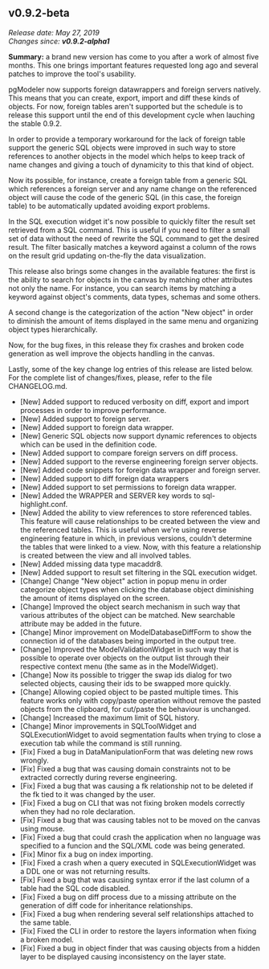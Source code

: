 v0.9.2-beta
------

<em>Release date: May 27, 2019</em><br/>
<em>Changes since: <strong>v0.9.2-alpha1</strong></em><br/>

<strong>Summary:</strong> a brand new version has come to you after a work of almost five months. This one brings important features requested long ago and several patches to improve the tool's usability. <br/>

pgModeler now supports foreign datawrappers and foreign servers natively. This means that you can create, export, import and diff these kinds of objects. For now, foreign tables aren't supported but the schedule is to release this support until the end of this development cycle when lauching the stable 0.9.2. <br/>

In order to provide a temporary workaround for the lack of foreign table support the generic SQL objects were improved in such way to store references to another objects in the model which helps to keep track of name changes and giving a touch of dynamicity to this that kind of object.  <br/>

Now its possible, for instance, create a foreign table from a generic SQL which references a foreign server and any name change on the referenced object will cause the code of the generic SQL (in this case, the foreign table) to be automatically updated avoiding export problems.<br/>

In the SQL execution widget it's now possible to quickly filter the result set retrieved from a SQL command. This is useful if you need to filter a small set of data without the need of rewrite the SQL command to get the desired result. The filter basically matches a keyword against a column of the rows on the result grid updating on-the-fly the data visualization. <br/>

This release also brings some changes in the available features: the first is the ability to search for objects in the canvas by matching other attributes not only the name. For instance, you can search items by matching a keyword against object's comments, data types, schemas and some others. <br/> 

A second change is the categorization of the action "New object" in order to diminish the amount of items displayed in the same menu and organizing object types hierarchically. <br/>

Now, for the bug fixes, in this release they fix crashes and broken code generation as well improve the objects handling in the canvas. <br/>

Lastly, some of the key change log entries of this release are listed below. For the complete list of changes/fixes, please, refer to the file CHANGELOG.md. <br/>

* [New] Added support to reduced verbosity on diff, export and import processes in order to improve performance.
* [New] Added support to foreign server.
* [New] Added support to foreign data wrapper.
* [New] Generic SQL objects now support dynamic references to objects which can be used in the definition code.
* [New] Added support to compare foreign servers on diff process.
* [New] Added support to the reverse engineering foreign server objects.
* [New] Added code snippets for foreign data wrapper and foreign server.
* [New] Added support to diff foreign data wrappers
* [New] Added support to set permissions to foreign data wrapper.
* [New] Added the WRAPPER and SERVER key words to sql-highlight.conf.
* [New] Added the ability to view references to store referenced tables. This feature will cause relationships to be created between the view and the referenced tables. This is useful when we're using reverse engineering feature in which, in previous versions, couldn't determine the tables that were linked to a view. Now, with this feature a relationship is created between the view and all involved tables.
* [New] Added missing data type macaddr8.
* [New] Added support to result set filtering in the SQL execution widget.
* [Change] Change "New object" action in popup menu in order categorize object types when clicking the database object diminishing the amount of items displayed on the screen.
* [Change] Improved the object search mechanism in such way that various attributes of the object can be matched. New searchable attribute may be added in the future.
* [Change] Minor improvement on ModelDatabaseDiffForm to show the connection id of the databases being imported in the output tree.
* [Change] Improved the ModelValidationWidget in such way that is possible to operate over objects on the output list through their respective context menu (the same as in the ModelWidget).
* [Change] Now its possible to trigger the swap ids dialog for two selected objects, causing their ids to be swapped more quickly.
* [Change] Allowing copied object to be pasted multiple times. This feature works only with copy/paste operation without remove the pasted objects from the clipboard, for cut/paste the behaviour is unchanged.
* [Change] Increased the maximum limit of SQL history.
* [Change] Minor improvements in SQLToolWidget and SQLExecutionWidget to avoid segmentation faults when trying to close a execution tab while the command is still running.
* [Fix] Fixed a bug in DataManipulationForm that was deleting new rows wrongly.
* [Fix] Fixed a bug that was causing domain constraints not to be extracted correctly during reverse engineering.
* [Fix] Fixed a bug that was causing a fk relationship not to be deleted if the fk tied to it was changed by the user.
* [Fix] Fixed a bug on CLI that was not fixing broken models correctly when they had no role declaration.
* [Fix] Fixed a bug that was causing tables not to be moved on the canvas using mouse.
* [Fix] Fixed a bug that could crash the application when no language was specified to a funcion and the SQL/XML code was being generated.
* [Fix] Minor fix a bug on index importing.
* [Fix] Fixed a crash when a query executed in SQLExecutionWidget was a DDL one or was not returning results.
* [Fix] Fixed a bug that was causing syntax error if the last column of a table had the SQL code disabled.
* [Fix] Fixed a bug on diff process due to a missing attribute on the generation of diff code for inheritance relationships.
* [Fix] Fixed a bug when rendering several self relationships attached to the same table.
* [Fix] Fixed the CLI in order to restore the layers information when fixing a broken model.
* [Fix] Fixed a bug in object finder that was causing objects from a hidden layer to be displayed causing inconsistency on the layer state.
